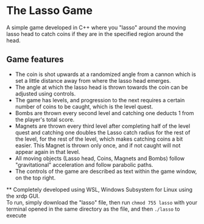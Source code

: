 # The Lasso Game

A simple game developed in C++ where you "lasso" around the moving lasso head to catch coins if they are in the specified region around the head. <br>
## Game features
* The coin is shot upwards at a randomized angle from a cannon which is set a little distance away from where the lasso head emerges. <br> </ls>
* The angle at which the lasso head is thrown towards the coin can be adjusted using controls. <br>
* The game has levels, and progression to the next requires a certain number of coins to be caught, which is the level quest. <br>
* Bombs are thrown every second level and catching one deducts 1 from the player's total score. <br> 
* Magnets are thrown every third level after completing half of the level quest and catching one doubles the Lasso catch radius for the rest of the level, for the rest of the level, which makes catching coins a bit easier. This Magnet is thrown only once, and if not caught will not appear again in that level. <br>
* All moving objects (Lasso head, Coins, Magnets and Bombs) follow "gravitational" acceleration and follow parabolic paths. <br>
* The controls of the game are described as text within the game window, on the top right. <br>

** Completely developed using WSL, Windows Subsystem for Linux using the xrdp GUI. <br>
To run, simply download the "lasso" file, then run ```chmod 755 lasso``` with your terminal opened in the same directory as the file, and then ```./lasso``` to execute
